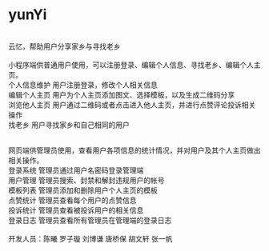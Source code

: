 # yunYi
<br>云忆，帮助用户分享家乡与寻找老乡
<br>
<br>小程序端供普通用户使用，可以注册登录、编辑个人信息、寻找老乡、编辑个人主页。
<br>    个人信息维护	用户注册登录，修改个人相关信息
<br>	编辑个人主页	用户为个人主页添加图文、选择模板，以及生成二维码分享
<br>	浏览他人主页	用户通过二维码或者点击进入他人主页，并进行点赞评论投诉相关操作
<br>	找老乡	        用户寻找家乡和自己相同的用户

<br>网页端供管理员使用，查看用户各项信息的统计情况，并对用户及其个人主页做出相关操作。
<br>    登录系统	管理员通过用户名密码登录管理端
<br>	用户管理	管理员搜索、封禁和解封违规用户的帐号
<br>	模板列表	管理员添加和删除用户个人主页的模板
<br>	点赞统计	管理员查看每个用户的点赞信息
<br>	投诉统计	管理员查看被投诉用户的相关信息
<br>	登录日志	管理员查看所有管理员在管理端的登录日志
<br><br>开发人员：陈曦 罗子璇 刘博谦 唐桥保 胡文轩 张一帆
